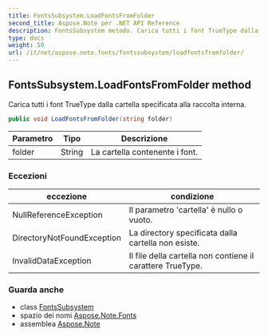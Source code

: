 ```yaml
---
title: FontsSubsystem.LoadFontsFromFolder
second_title: Aspose.Note per .NET API Reference
description: FontsSubsystem metodo. Carica tutti i font TrueType dalla cartella specificata alla raccolta interna.
type: docs
weight: 50
url: /it/net/aspose.note.fonts/fontssubsystem/loadfontsfromfolder/
---
```

## FontsSubsystem.LoadFontsFromFolder method

Carica tutti i font TrueType dalla cartella specificata alla raccolta interna.

```csharp
public void LoadFontsFromFolder(string folder)
```

| Parametro | Tipo | Descrizione |
| --- | --- | --- |
| folder | String | La cartella contenente i font. |

### Eccezioni

| eccezione | condizione |
| --- | --- |
| NullReferenceException | Il parametro 'cartella' è nullo o vuoto. |
| DirectoryNotFoundException | La directory specificata dalla cartella non esiste. |
| InvalidDataException | Il file della cartella non contiene il carattere TrueType. |

### Guarda anche

* class [FontsSubsystem](../)
* spazio dei nomi [Aspose.Note.Fonts](../../fontssubsystem/)
* assemblea [Aspose.Note](../../../)



